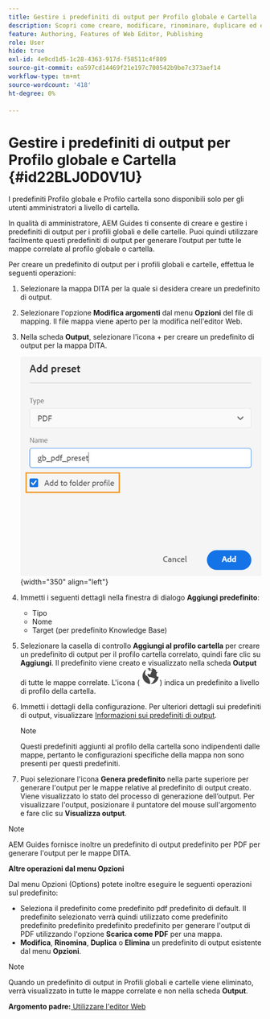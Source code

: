 ```yaml
---
title: Gestire i predefiniti di output per Profilo globale e Cartella
description: Scopri come creare, modificare, rinominare, duplicare ed eliminare predefiniti di output per profili globali e di cartelle come utenti amministratori in AEM Guides.
feature: Authoring, Features of Web Editor, Publishing
role: User
hide: true
exl-id: 4e9cd1d5-1c28-4363-917d-f58511c4f809
source-git-commit: ea597cd14469f21e197c700542b9be7c373aef14
workflow-type: tm+mt
source-wordcount: '418'
ht-degree: 0%

---
```


# Gestire i predefiniti di output per Profilo globale e Cartella {#id22BLJ0D0V1U}

I predefiniti Profilo globale e Profilo cartella sono disponibili solo per gli utenti amministratori a livello di cartella.

In qualità di amministratore, AEM Guides ti consente di creare e gestire i predefiniti di output per i profili globali e delle cartelle. Puoi quindi utilizzare facilmente questi predefiniti di output per generare l’output per tutte le mappe correlate al profilo globale o cartella.

Per creare un predefinito di output per i profili globali e cartelle, effettua le seguenti operazioni:

1. Selezionare la mappa DITA per la quale si desidera creare un predefinito di output.
1. Selezionare l&#39;opzione **Modifica argomenti** dal menu **Opzioni** del file di mapping. Il file mappa viene aperto per la modifica nell&#39;editor Web.
1. Nella scheda **Output**, selezionare l&#39;icona + per creare un predefinito di output per la mappa DITA.

   ![](images/add-global-output-preset.png){width="350" align="left"}

1. Immetti i seguenti dettagli nella finestra di dialogo **Aggiungi predefinito**:
   - Tipo
   - Nome
   - Target \(per predefinito Knowledge Base\)
1. Selezionare la casella di controllo **Aggiungi al profilo cartella** per creare un predefinito di output per il profilo cartella correlato, quindi fare clic su **Aggiungi**. Il predefinito viene creato e visualizzato nella scheda **Output** di tutte le mappe correlate. L&#39;icona \( ![](images/global-preset-icon.svg)\) indica un predefinito a livello di profilo della cartella.
1. Immetti i dettagli della configurazione. Per ulteriori dettagli sui predefiniti di output, visualizzare [Informazioni sui predefiniti di output](./generate-output-understand-presets.md).

   >[!NOTE]
   >
   > Questi predefiniti aggiunti al profilo della cartella sono indipendenti dalle mappe, pertanto le configurazioni specifiche della mappa non sono presenti per questi predefiniti.

1. Puoi selezionare l&#39;icona **Genera predefinito** nella parte superiore per generare l&#39;output per le mappe relative al predefinito di output creato. Viene visualizzato lo stato del processo di generazione dell’output. Per visualizzare l&#39;output, posizionare il puntatore del mouse sull&#39;argomento e fare clic su **Visualizza output**.

>[!NOTE]
>
> AEM Guides fornisce inoltre un predefinito di output predefinito per PDF per generare l&#39;output per le mappe DITA.

**Altre operazioni dal menu Opzioni**

Dal menu Opzioni (Options) potete inoltre eseguire le seguenti operazioni sul predefinito:

- Seleziona il predefinito come predefinito pdf predefinito di default. Il predefinito selezionato verrà quindi utilizzato come predefinito predefinito predefinito predefinito predefinito per generare l&#39;output di PDF utilizzando l&#39;opzione **Scarica come PDF** per una mappa.
- **Modifica**, **Rinomina**, **Duplica** o **Elimina** un predefinito di output esistente dal menu **Opzioni**.

>[!NOTE]
>
> Quando un predefinito di output in Profili globali e cartelle viene eliminato, verrà visualizzato in tutte le mappe correlate e non nella scheda **Output**.

**Argomento padre:**[ Utilizzare l&#39;editor Web](web-editor.md)
